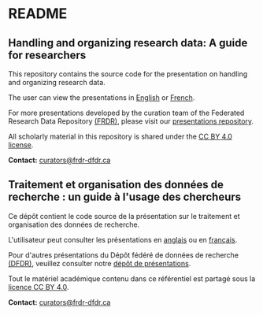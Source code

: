 # README

## Handling and organizing research data: A guide for researchers

This repository contains the source code for the presentation on handling and organizing research data.

The user can view the presentations in [English](https://alliance-rdm-gdr.github.io/RDM_OrganizeData/RDM_OrganizeData_en.html#/title-slide) or [French](https://alliance-rdm-gdr.github.io/RDM_OrganizeData/RDM_OrganizeData_fr.html#/title-slide).

For more presentations developed by the curation team of the Federated Research Data Repository [(FRDR)](https://www.frdr-dfdr.ca/), please visit our [presentations repository](https://github.com/Alliance-RDM-GDR/RDM-FRDR_Presentations).

All scholarly material in this repository is shared under the [CC BY 4.0 license](https://creativecommons.org/licenses/by/4.0/deed.en).

**Contact:** curators@frdr-dfdr.ca 


## Traitement et organisation des données de recherche : un guide à l'usage des chercheurs

Ce dépôt contient le code source de la présentation sur le traitement et organisation des données de recherche.

L'utilisateur peut consulter les présentations en [anglais](https://alliance-rdm-gdr.github.io/RDM_OrganizeData/RDM_OrganizeData_en.html#/title-slide) ou en [français](https://alliance-rdm-gdr.github.io/RDM_OrganizeData/RDM_OrganizeData_fr.html#/title-slide).

Pour d'autres présentations du Dépôt fédéré de données de recherche [(DFDR)](https://www.frdr-dfdr.ca/), veuillez consulter notre [dépôt de présentations](https://github.com/Alliance-RDM-GDR/RDM-FRDR_Presentations).

Tout le matériel académique contenu dans ce référentiel est partagé sous la [licence CC BY 4.0](https://creativecommons.org/licenses/by/4.0/deed.en).

**Contact:** curators@frdr-dfdr.ca 